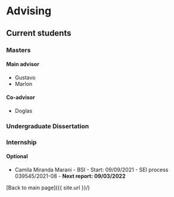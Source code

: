 # Advising


## Current students

### Masters

#### Main advisor

- Gustavo
- Marlon

#### Co-advisor

- Doglas

### Undergraduate Dissertation

### Internship

#### Optional

- Camila Miranda Marani - BSI - Start: 09/09/2021 - SEI process 039545/2021-08 - **Next report: 09/03/2022**


[Back to main page]({{ site.url }}/)



